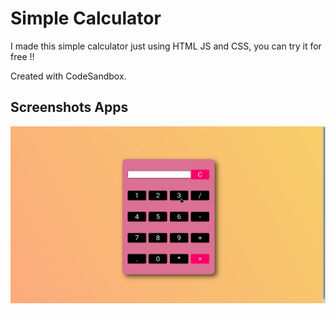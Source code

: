 # Simple Calculator

I made this simple calculator just using HTML JS and CSS, you can try it for free !!

Created with CodeSandbox.

## Screenshots Apps

![App Screenshot](https://github.com/zoelabbb/simple-calc/blob/main/src/img/metamage.png)
